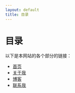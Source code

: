 ```yaml
---
layout: default
title: 目录
---
```


# 目录

以下是本网站的各个部分的链接：

- [首页](https://charlenechow.github.io/)
- [关于我](https://charlenechow.github.io/about/)
- [博客](https://charlenechow.github.io/blog/)
- [联系我](https://charlenechow.github.io/contact/)
